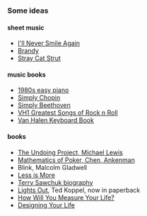 
### Some ideas

#### sheet music

* [I'll Never Smile Again](http://bit.ly/2dGvjzu)
* [Brandy](http://bit.ly/2dH1KJg)
* [Stray Cat Strut](http://bit.ly/2f5wdXl)

#### music books

* [1980s easy piano](http://bit.ly/2dH0je2)
* [Simply Chopin](http://bit.ly/2e8su6G)
* [Simply Beethoven](http://bit.ly/2eJpCPb)
* [VH1 Greatest Songs of Rock n Roll](http://bit.ly/2ezRkfY)
* [Van Halen Keyboard Book](http://bit.ly/2fcMlmx)

#### books

* [The Undoing Project, Michael Lewis](http://amzn.to/2dGw0Jj)
* [Mathematics of Poker, Chen, Ankenman](http://amzn.to/2dH2cHv)
* Blink, Malcolm Gladwell 
* [Less is More](http://amzn.to/2fdvumm)
* [Terry Sawchuk biography](http://amzn.to/2eX9AmQ)
* [Lights Out](http://amzn.to/2f5LX9T), Ted Koppel, now in paperback
* [How Will You Measure Your Life?](http://amzn.to/2eE8WHX)
* [Designing Your Life](http://amzn.to/2cGmpxE)

